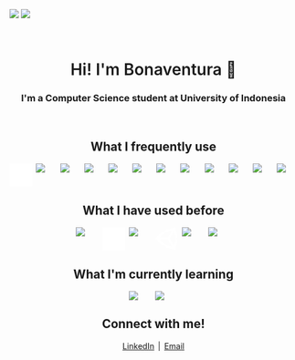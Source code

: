 <link rel="stylesheet" href="https://cdn.jsdelivr.net/gh/devicons/devicon@v2.15.1/devicon.min.css">

<p>
<img height="180em" src="https://github-readme-stats-bonaventuragal.vercel.app/api?username=bonaventuragal&show_icons=true&count_private=true&theme=aura" />
<img height="180em" src="https://github-readme-stats-bonaventuragal.vercel.app/api/top-langs/?username=bonaventuragal&layout=compact&theme=aura&langs_count=6&hide=html,powershell,batchfile" />
</p>
<br>
<h1 align="center" style="font-weight: 600;">Hi! I'm Bonaventura 👋</h1>
<h3 align="center">I'm a Computer Science student at University of Indonesia</h3>
<br>

<h2 align="center">What I frequently use</h2>
<p align="center" style="display: flex; justify-content: center; gap: 0.4rem;">
<img width="40px;" src="https://github.com/bonaventuragal/bonaventuragal/raw/main/svg/next.svg?sanitize=true" />
<img width="40px;" src="https://cdn.jsdelivr.net/gh/devicons/devicon/icons/react/react-original.svg" />
<img width="40px;" src="https://cdn.jsdelivr.net/gh/devicons/devicon/icons/typescript/typescript-original.svg" />
<img width="40px;" src="https://cdn.jsdelivr.net/gh/devicons/devicon/icons/tailwindcss/tailwindcss-plain.svg" />
<img width="40px;" src="https://cdn.jsdelivr.net/gh/devicons/devicon/icons/yarn/yarn-original.svg" />         
<img width="40px;" src="https://cdn.jsdelivr.net/gh/devicons/devicon/icons/postgresql/postgresql-original.svg" />
<img width="40px;" src="https://cdn.jsdelivr.net/gh/devicons/devicon/icons/java/java-original.svg" />
<img width="40px;" src="https://cdn.jsdelivr.net/gh/devicons/devicon/icons/cplusplus/cplusplus-original.svg" />
<img width="40px;" src="https://cdn.jsdelivr.net/gh/devicons/devicon/icons/python/python-original.svg" />
<img width="40px;" src="https://cdn.jsdelivr.net/gh/devicons/devicon/icons/javascript/javascript-original.svg" />
<img width="40px;" src="https://cdn.jsdelivr.net/gh/devicons/devicon/icons/html5/html5-original.svg" />
<img width="40px;" src="https://cdn.jsdelivr.net/gh/devicons/devicon/icons/css3/css3-original.svg" />
</p>

<h2 align="center">What I have used before</h2>
<p align="center" style="display: flex; justify-content: center; gap: 0.4rem;">
<img width="40px;" src="https://cdn.jsdelivr.net/gh/devicons/devicon/icons/storybook/storybook-original.svg" />         
<img width="40px;" src="https://github.com/bonaventuragal/bonaventuragal/raw/main/svg/django.svg?sanitize=true" />
<img width="40px;" src="https://cdn.jsdelivr.net/gh/devicons/devicon/icons/csharp/csharp-original.svg" />
<svg width="40px" height="40px" viewBox="0 0 128 128">
<path fill="white" d="M82.48 63.578l22.418-38.402 10.832 38.402-10.832 38.398zm-10.926 6.238l22.422 38.402-39.047-9.922-28.211-28.48zM93.969 18.93L71.555 57.34H26.719L54.93 28.855zm32 31.582L112.293.031 61.25 13.559l-7.555 13.18-15.336-.109L1 63.582l37.359 36.949h.004l15.324-.113 7.57 13.176 51.035 13.527 13.676-50.473-7.762-13.07zm0 0" fill="#110B09"></path>
</svg>
<img width="40px;" src="https://cdn.jsdelivr.net/gh/devicons/devicon/icons/jquery/jquery-original.svg" />
<img width="40px;" src="https://cdn.jsdelivr.net/gh/devicons/devicon/icons/flutter/flutter-original.svg" />
</p>

<h2 align="center">What I'm currently learning</h2>
<p align="center" style="display: flex; justify-content: center; gap: 0.4rem;">
<img width="40px;" src="https://cdn.jsdelivr.net/gh/devicons/devicon/icons/nestjs/nestjs-plain.svg" />
<img width="40px;" src="https://cdn.jsdelivr.net/gh/devicons/devicon/icons/spring/spring-original.svg" />
</p>

<h2 align="center">Connect with me!</h2>
<p align="center" style="display: flex; justify-content: center; gap: 0.4rem;">
<a href="https://www.linkedin.com/in/bonaventuragal">LinkedIn</a>
|
<a href="mailto:bonaventuragal@gmail.com">Email</a>
